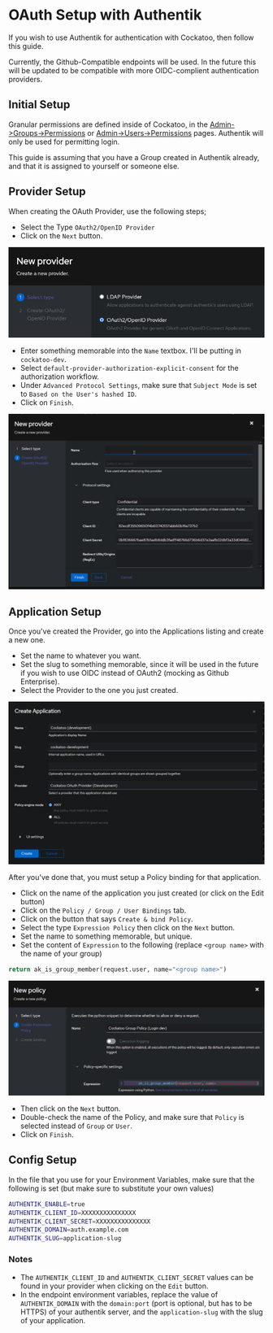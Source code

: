 # OAuth Setup with Authentik
If you wish to use Authentik for authentication with Cockatoo, then follow this guide.

Currently, the Github-Compatible endpoints will be used. In the future this will be updated to be compatible with more OIDC-complient authentication providers.

## Initial Setup
Granular permissions are defined inside of Cockatoo, in the [Admin->Groups->Permissions](Admin-Permissions-Groups) or [Admin->Users->Permissions](Admin-Permissions-Users) pages. Authentik will only be used for permitting login.

This guide is assuming that you have a Group created in Authentik already, and that it is assigned to yourself or someone else.

## Provider Setup
When creating the OAuth Provider, use the following steps;
- Select the Type `OAuth2/OpenID Provider`
- Click on the `Next` button.

![alt text](img/OAuth-Authentik-1.png)

- Enter something memorable into the `Name` textbox. I'll be putting in `cockatoo-dev`.
- Select `default-provider-authorization-explicit-consent` for the authorization workflow.
- Under `Advanced Protocol Settings`, make sure that `Subject Mode` is set to `Based on the User's hashed ID`.
- Click on `Finish`.

![alt text](img/OAuth-Authentik-2.gif)

## Application Setup
Once you've created the Provider, go into the Applications listing and create a new one.
- Set the name to whatever you want.
- Set the slug to something memorable, since it will be used in the future if you wish to use OIDC instead of OAuth2 (mocking as Github Enterprise).
- Select the Provider to the one you just created.

![alt text](img/OAuth-Authentik-3.png)

After you've done that, you must setup a Policy binding for that application.
- Click on the name of the application you just created (or click on the Edit button)
- Click on the `Policy / Group / User Bindings` tab.
- Click on the button that says `Create & bind Policy`.
- Select the type `Expression Policy` then click on the `Next` button.
- Set the name to something memorable, but unique.
- Set the content of `Expression` to the following (replace `<group name>` with the name of your group)
```python
return ak_is_group_member(request.user, name="<group name>")
```
![alt text](img/OAuth-Authentik-4.png)
- Then click on the `Next` button.
- Double-check the name of the Policy, and make sure that `Policy` is selected instead of `Group` or `User`.
- Click on `Finish`.

## Config Setup
In the file that you use for your Environment Variables, make sure that the following is set (but make sure to substitute your own values)
```bash
AUTHENTIK_ENABLE=true
AUTHENTIK_CLIENT_ID=XXXXXXXXXXXXXXX
AUTHENTIK_CLIENT_SECRET=XXXXXXXXXXXXXXX
AUTHENTIK_DOMAIN=auth.example.com
AUTHENTIK_SLUG=application-slug
```

### Notes
- The `AUTHENTIK_CLIENT_ID` and `AUTHENTIK_CLIENT_SECRET` values can be found in your provider when clicking on the `Edit` button.
- In the endpoint environment variables, replace the value of `AUTHENTIK_DOMAIN` with the `domain:port` (port is optional, but has to be HTTPS) of your authentik server, and the `application-slug` with the slug of your application.
